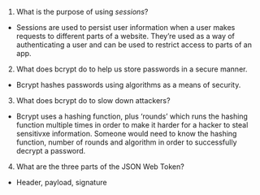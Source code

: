 1. What is the purpose of using _sessions_?
  * Sessions are used to persist user information when a user makes requests to different parts of a website. They’re used as a way of authenticating a user and can be used to restrict access to parts of an app.

2. What does bcrypt do to help us store passwords in a secure manner.
  * Bcrypt hashes passwords using algorithms as a means of security.

3. What does bcrypt do to slow down attackers?
  * Bcrypt uses a hashing function, plus ‘rounds’  which runs the hashing function multiple times in order to make it harder for a hacker to steal sensitivxe information. Someone would need to know the hashing function, number of rounds and algorithm in order to successfully decrypt a password. 

4. What are the three parts of the JSON Web Token?
  * Header, payload, signature